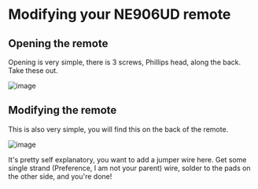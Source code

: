 # Modifying your NE906UD remote

## Opening the remote

Opening is very simple, there is 3 screws, Phillips head, along the back. Take these out.

![image](https://user-images.githubusercontent.com/7304619/188288599-1eae8469-f11c-4cb9-aa45-b8ec692db9e4.png)

## Modifying the remote

This is also very simple, you will find this on the back of the remote.

![image](https://user-images.githubusercontent.com/7304619/188288612-4b1845dd-24d2-4883-8ce3-6893bd1f252c.png)

It's pretty self explanatory, you want to add a jumper wire here. Get some single strand (Preference, I am not your parent) wire, solder to the pads on the other side, and you're done!
